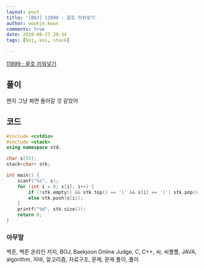 ```yaml
---
layout: post
title: '[BOJ] 11899 : 괄호 끼워넣기'
author: wookje.kwon
comments: true
date: 2018-08-27 20:34
tags: [boj, koi, stack]

---
```


[11899 : 괄호 끼워넣기](https://www.acmicpc.net/problem/11899)  

## 풀이

왠지 그냥 짜면 돌아갈 것 같았어

## 코드

```cpp
#include <cstdio>
#include <stack>
using namespace std;

char s[55];
stack<char> stk;

int main() {
    scanf("%s", s);
    for (int i = 0; s[i]; i++) {
        if (!stk.empty() && stk.top() == '(' && s[i] == ')') stk.pop();
        else stk.push(s[i]);
    }
    printf("%d", stk.size());
    return 0;
}
```

### 아무말  
백준, 백준 온라인 저지, BOJ, Baekjoon Online Judge, C, C++, 씨, 씨쁠쁠, JAVA, algorithm, 자바, 알고리즘, 자료구조, 문제, 문제 풀이, 풀이
